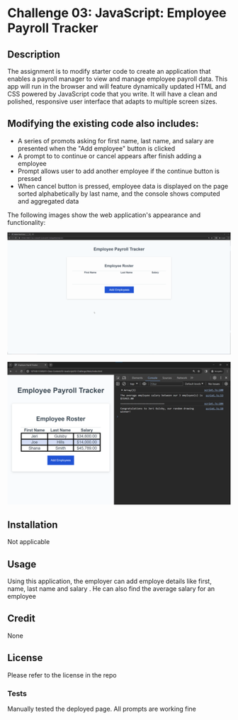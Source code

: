 # Challenge 03: JavaScript: Employee Payroll Tracker

## Description

The assignment is to modify starter code to create an application that enables a payroll manager to view and manage employee payroll data. This app will run in the browser and will feature dynamically updated HTML and CSS powered by JavaScript code that you write. It will have a clean and polished, responsive user interface that adapts to multiple screen sizes.

## Modifying the existing code also includes:
* A series of promots asking for first name, last name, and salary are presented when the "Add employee" button is clicked
* A prompt to to continue or cancel appears after finish adding a employee
* Prompt allows user to add another employee if the continue button is pressed
* When cancel button is pressed, employee data is displayed on the page sorted alphabetically by last name, and the console shows computed and aggregated data

The following images show the web application's appearance and functionality:

![Animation shows input of employees to an employee payroll tracker.](./Assets/03-javascript-homework-demo.gif)

![Shows employee information in the console of an employee payroll tracker.](./Assets/03-javascript-homework-console-demo.png)

## Installation
Not applicable

## Usage
Using this application, the employer can add employe details like first, name, last name and salary . He can also find the average salary for an employee

## Credit
None

## License
Please refer to the license in the repo

### Tests
Manually tested the deployed page. All prompts are working fine
